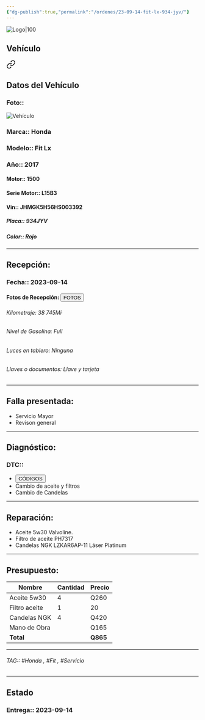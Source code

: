 ```yaml
---
{"dg-publish":true,"permalink":"/ordenes/23-09-14-fit-lx-934-jyv/"}
---
```


![Logo|100](http://drive.google.com/uc?export=view&id=137fl3TIZ0-PU8b-Pt0bsjclwHub_u78G)

## Vehículo

<div class="transclusion internal-embed is-loaded"><a class="markdown-embed-link" href="/vehiculos/honda/fit-lx-934-jyv/#datos-del-vehiculo" aria-label="Open link"><svg xmlns="http://www.w3.org/2000/svg" width="24" height="24" viewBox="0 0 24 24" fill="none" stroke="currentColor" stroke-width="2" stroke-linecap="round" stroke-linejoin="round" class="svg-icon lucide-link"><path d="M10 13a5 5 0 0 0 7.54.54l3-3a5 5 0 0 0-7.07-7.07l-1.72 1.71"></path><path d="M14 11a5 5 0 0 0-7.54-.54l-3 3a5 5 0 0 0 7.07 7.07l1.71-1.71"></path></svg></a><div class="markdown-embed">



## Datos del Vehículo 
### Foto:: 
![Vehículo](http://drive.google.com/uc?export=view&id=1VrVCDsf6o9YZ2Ho8ykyOvYR8baWc1wBO)

### Marca:: Honda
### Modelo:: Fit Lx
### Año:: 2017
#### Motor:: 1500
#### Serie Motor:: L15B3
#### Vin:: JHMGK5H56HS003392
##### Placa:: 934JYV
##### Color:: Rojo
---


</div></div>


## Recepción:
### Fecha:: 2023-09-14
#### Fotos de Recepción: <a href="http"><button class="btn success">FOTOS</button></a>

###### Kilometraje: 38 745Mi
###### Nivel de Gasolina: Full
###### Luces en tablero: Ninguna
###### Llaves o documentos: Llave y tarjeta 

---

## Falla presentada:
- Servicio Mayor 
- Revison general 


---

## Diagnóstico:
### DTC:: 

- <a href="http"><button class="btn success">CÓDIGOS</button></a>
- Cambio de aceite y filtros 
- Cambio de Candelas 

---
## Reparación:
- Aceite 5w30 Valvoline.
- Filtro de aceite PH7317
- Candelas NGK LZKAR6AP-11 Láser Platinum

---

## Presupuesto:

| Nombre        | Cantidad | Precio |
| ------------- | -------- | ------ |
| Aceite 5w30   | 4        | Q260   |
| Filtro aceite | 1        | 20     |
| Candelas NGK  | 4        | Q420   |
| Mano de Obra  |          | Q165      |
| **Total**              |          |    **Q865**    |

---

###### TAG:: #Honda , #Fit , #Servicio 

---

## Estado

### Entrega:: 2023-09-14